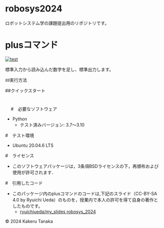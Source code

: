# robosys2024

ロボットシステム学の課題提出用のリポジトリです。

# plusコマンド
[![test](https://github.com/TanakaKakeru/robosys2024/actions/workflows/test.yml/badge.svg)](https://github.com/TanakaKakeru/robosys2024/actions/workflows/test.yml)

標準入力から読み込んだ数字を足し、標準出力します。

♯♯実行方法

##クイックスタート

# 

　
#　必要なソフトウェア
- Python
  - テスト済みバージョン: 3.7～3.10

#　テスト環境
- Ubuntu 20.04.6 LTS

#　ライセンス
- このソフトウェアパッケージは，3条項BSDライセンスの下，再頒布および使用が許可されます．

#　引用したコード
- このパッケージ内のplusコマンドのコードは,下記のスライド（CC-BY-SA 4.0 by Ryuichi Ueda）のものを，授業内で本人の許可を得て自身の著作としたものです。
  - [ryuichiueda/my_slides robosys_2024](https://github.com/ryuichiueda/my_slides/tree/master/robosys_2024)

© 2024 Kakeru Tanaka
